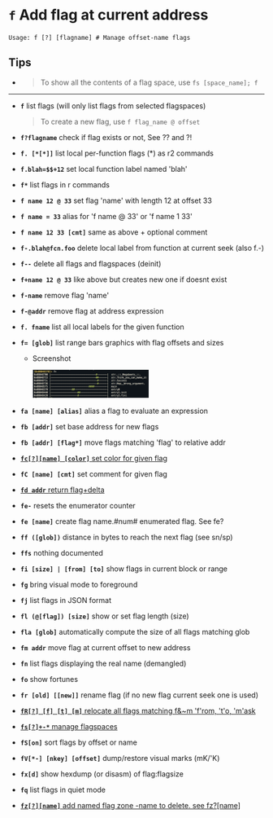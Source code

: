 <!-- TITLE: f -->

#  **`f`** Add flag at current address


```text
Usage: f [?] [flagname] # Manage offset-name flags
```


## **Tips**
  - > To show all the contents of a flag space, use `fs [space_name]; f`
---
- **`f`** list flags (will only list flags from selected flagspaces)
	> To create a new flag, use `f flag_name @ offset`
- **`f?flagname`** check if flag exists or not, See ?? and ?!
- **`f. [*[*]]`** list local per-function flags (*) as r2 commands
- **`f.blah=$$+12`** set local function label named 'blah'
- **`f*`** list flags in r commands
- **`f name 12 @ 33`** set flag 'name' with length 12 at offset 33
- **`f name = 33`** alias for 'f name @ 33' or 'f name 1 33'
- **`f name 12 33 [cmt]`** same as above + optional comment
- **`f-.blah@fcn.foo`** delete local label from function at current seek (also f.-)
- **`f--`** delete all flags and flagspaces (deinit)
- **`f+name 12 @ 33`** like above but creates new one if doesnt exist
- **`f-name`** remove flag 'name'
- **`f-@addr`** remove flag at address expression
- **`f. fname`** list all local labels for the given function
- **`f= [glob]`** list range bars graphics with flag offsets and sizes
  - Screenshot

    <img src="/uploads/small-f/f-equals.png" width="50%">

- **`fa [name] [alias]`** alias a flag to evaluate an expression
- **`fb [addr]`** set base address for new flags
- **`fb [addr] [flag*]`** move flags matching 'flag' to relative addr

- [ **`fc[?][name] [color]`** set color for given flag](/options/f/fc)

- **`fC [name] [cmt]`** set comment for given flag

- [ **`fd addr`** return flag+delta](/options/f/fd)

- **`fe-`** resets the enumerator counter
- **`fe [name]`** create flag name.#num# enumerated flag. See fe?
- **`ff ([glob])`** distance in bytes to reach the next flag (see sn/sp)
- **`ffs`** nothing documented
- **`fi [size] | [from] [to]`** show flags in current block or range
- **`fg`** bring visual mode to foreground
- **`fj`** list flags in JSON format
- **`fl (@[flag]) [size]`** show or set flag length (size)
- **`fla [glob]`** automatically compute the size of all flags matching glob
- **`fm addr`** move flag at current offset to new address
- **`fn`** list flags displaying the real name (demangled)
- **`fo`** show fortunes
- **`fr [old] [[new]]`** rename flag (if no new flag current seek one is used)

- [ **`fR[?] [f] [t] [m]`** relocate all flags matching f&~m 'f'rom, 't'o, 'm'ask](/options/f/f_cap_r)

- [ **`fs[?]+-*`** manage flagspaces](/options/f/fs)

- **`fS[on]`** sort flags by offset or name
- **`fV[*-] [nkey] [offset]`** dump/restore visual marks (mK/'K)
- **`fx[d]`** show hexdump (or disasm) of flag:flagsize
- **`fq`** list flags in quiet mode

- [ **`fz[?][name]`** add named flag zone -name to delete. see fz?[name]](/options/f/fz)

<p hidden>f+ f- f= fC fe fe- fg fj fl fla fm fn fo fr fR fs fS fV fx fq fz ff ffs</p>
